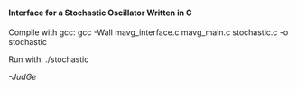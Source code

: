 <h4>Interface for a Stochastic Oscillator Written in C</h4>

Compile with gcc: 
    gcc -Wall mavg_interface.c mavg_main.c stochastic.c -o stochastic
    
Run with:
    ./stochastic

<i>-JudGe</i>
